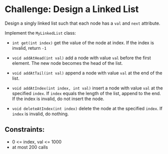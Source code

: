 # Challenge: Design a Linked List

Design a singly linked list such that each node has a `val` and `next` attribute.

Implement the `MyLinkedList` class:

- `int get(int index)` get the value of the node at index. If the index is invalid, return `-1`

- `void addAtHead(int val)` add a node with value `val` before the first element. The new node becomes the head of the list.

- `void addAtTail(int val)` append a node with value `val` at the end of the list.

- `void addAtIndex(int index, int val)` insert a node with value `val` at the specified `index`. If `index` equals the length of the list, append to the end. If the index is invalid, do not insert the node.

- `void deleteAtIndex(int index)` delete the node at the specified `index`. If `index` is invalid, do nothing.

## Constraints:
- 0 <= index, val <= 1000
- at most 200 calls
